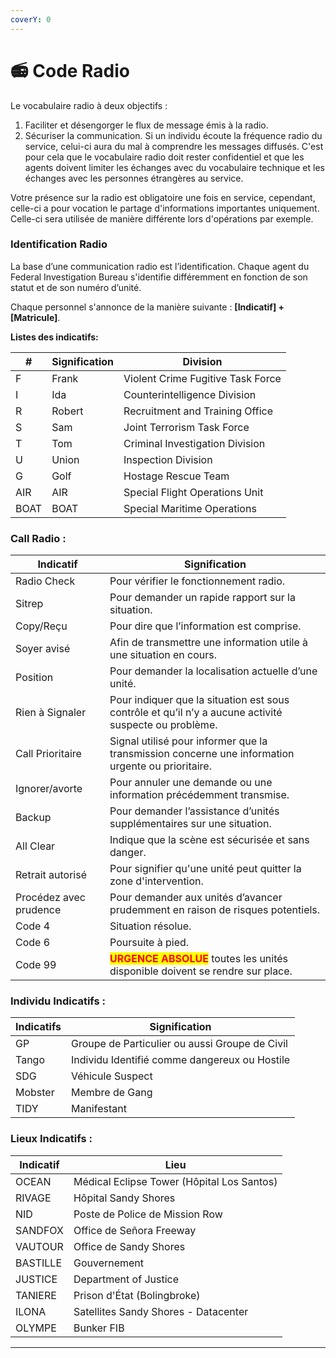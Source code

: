 ```yaml
---
coverY: 0
---
```


# 📻 Code Radio

Le vocabulaire radio à deux objectifs :

1. Faciliter et désengorger le flux de message émis à la radio.
2. Sécuriser la communication. Si un individu écoute la fréquence radio du service, celui-ci aura du mal à comprendre les messages diffusés. C'est pour cela que le vocabulaire radio doit rester confidentiel et que les agents doivent limiter les échanges avec du vocabulaire technique et les échanges avec les personnes étrangères au service.

Votre présence sur la radio est obligatoire une fois en service, cependant, celle-ci a pour vocation le partage d'informations importantes uniquement. Celle-ci sera utilisée de manière différente lors d'opérations par exemple.

### Identification Radio <a href="#identification-radio" id="identification-radio"></a>

La base d’une communication radio est l’identification. Chaque agent du Federal Investigation Bureau s'identifie différemment en fonction de son statut et de son numéro d’unité.

Chaque personnel s'annonce de la manière suivante : **\[Indicatif] + \[Matricule]**.

**Listes des indicatifs:**

| #    | Signification | Division                          |
| ---- | ------------- | --------------------------------- |
| F    | Frank         | Violent Crime Fugitive Task Force |
| I    | Ida           | Counterintelligence Division      |
| R    | Robert        | Recruitment and Training Office   |
| S    | Sam           | Joint Terrorism Task Force        |
| T    | Tom           | Criminal Investigation Division   |
| U    | Union         | Inspection Division               |
| G    | Golf          | Hostage Rescue Team               |
| AIR  | AIR           | Special Flight Operations Unit    |
| BOAT | BOAT          | Special Maritime Operations       |

### Call Radio :

| Indicatif              | Signification                                                                                                 |
| ---------------------- | ------------------------------------------------------------------------------------------------------------- |
| Radio Check            | Pour vérifier le fonctionnement radio.                                                                        |
| Sitrep                 | Pour demander un rapide rapport sur la situation.                                                             |
| Copy/Reçu              | Pour dire que l’information est comprise.                                                                     |
| Soyer avisé            | Afin de transmettre une information utile à une situation en cours.                                           |
| Position               | Pour demander la localisation actuelle d’une unité.                                                           |
| Rien à Signaler        | Pour indiquer que la situation est sous contrôle et qu’il n’y a aucune activité suspecte ou problème.         |
| Call Prioritaire       | Signal utilisé pour informer que la transmission concerne une information urgente ou prioritaire.             |
| Ignorer/avorte         | Pour annuler une demande ou une information précédemment transmise.                                           |
| Backup                 | Pour demander l’assistance d’unités supplémentaires sur une situation.                                        |
| All Clear              | Indique que la scène est sécurisée et sans danger.                                                            |
| Retrait autorisé       | Pour signifier qu'une unité peut quitter la zone d'intervention.                                              |
| Procédez avec prudence | Pour demander aux unités d’avancer prudemment en raison de risques potentiels.                                |
| Code 4                 | Situation résolue.                                                                                            |
| Code 6                 | Poursuite à pied.                                                                                             |
| Code 99                | <mark style="color:red;">**URGENCE ABSOLUE**</mark> toutes les unités disponible doivent se rendre sur place. |

### Individu Indicatifs :&#x20;

| Indicatifs | Signification                                  |
| ---------- | ---------------------------------------------- |
| GP         | Groupe de Particulier ou aussi Groupe de Civil |
| Tango      | Individu Identifié comme dangereux ou Hostile  |
| SDG        | Véhicule Suspect                               |
| Mobster    | Membre de Gang                                 |
| TIDY       | Manifestant                                    |

### Lieux Indicatifs :&#x20;

| Indicatif | Lieu                                       |
| --------- | ------------------------------------------ |
| OCEAN     | Médical Eclipse Tower (Hôpital Los Santos) |
| RIVAGE    | Hôpital Sandy Shores                       |
| NID       | Poste de Police de Mission Row             |
| SANDFOX   | Office de Señora Freeway                   |
| VAUTOUR   | Office de Sandy Shores                     |
| BASTILLE  | Gouvernement                               |
| JUSTICE   | Department of Justice                      |
| TANIERE   | Prison d'État (Bolingbroke)                |
| ILONA     | Satellites Sandy Shores - Datacenter       |
| OLYMPE    | Bunker FIB                                 |

***

<figure><img src="https://lh7-rt.googleusercontent.com/slidesz/AGV_vUeeIzuN4xjqXKYxtGR1M2lhtXo3O9JYWAd0Kp7YUNkLm90ke14Jn1o5oHnjNDGqMMdgolkh3joLO3fWgMKJ4OhWgYqHGxYhINLEcz2ybDNPJuPtEdx3ryVys2QodOJswcDeoIEDfXOEgc-dCOm7tCTSleW9tUs=s2048?key=wGrZXoek1RhxsHYyYIsIj61J" alt=""><figcaption></figcaption></figure>
